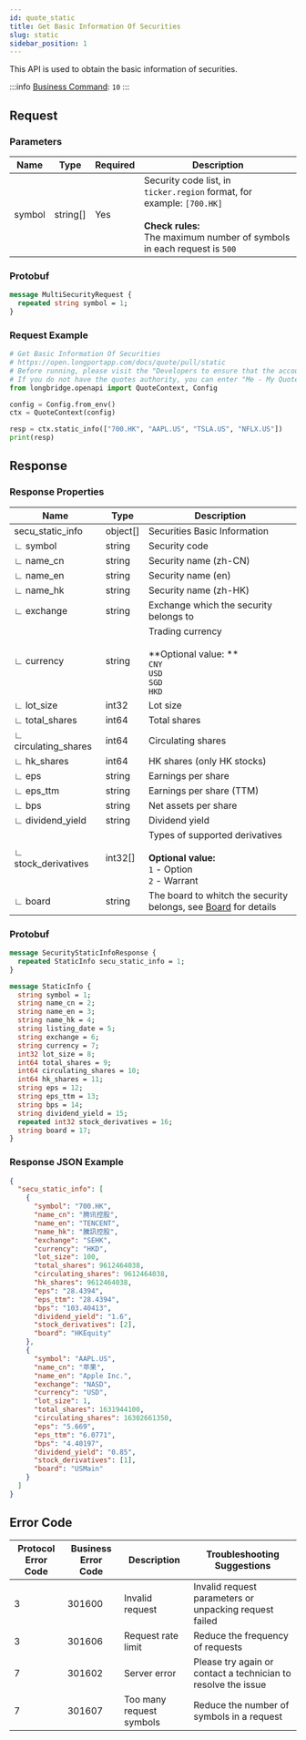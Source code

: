 ```yaml
---
id: quote_static
title: Get Basic Information Of Securities
slug: static
sidebar_position: 1
---
```


This API is used to obtain the basic information of securities.

:::info
[Business Command](../../socket/biz-command): `10`
:::

## Request

### Parameters

| Name   | Type     | Required | Description                                                                                                                                                     |
| ------ | -------- | -------- | --------------------------------------------------------------------------------------------------------------------------------------------------------------- |
| symbol | string[] | Yes      | Security code list, in `ticker.region` format, for example: `[700.HK]` <br /><br />**Check rules:**<br />The maximum number of symbols in each request is `500` |

### Protobuf

```protobuf
message MultiSecurityRequest {
  repeated string symbol = 1;
}
```

### Request Example

```python
# Get Basic Information Of Securities
# https://open.longportapp.com/docs/quote/pull/static
# Before running, please visit the "Developers to ensure that the account has the correct quotes authority.
# If you do not have the quotes authority, you can enter "Me - My Quotes - Store" to purchase the authority through the "LongPort" mobile app.
from longbridge.openapi import QuoteContext, Config

config = Config.from_env()
ctx = QuoteContext(config)

resp = ctx.static_info(["700.HK", "AAPL.US", "TSLA.US", "NFLX.US"])
print(resp)
```

## Response

### Response Properties

| Name                 | Type     | Description                                                                                          |
| -------------------- | -------- | ---------------------------------------------------------------------------------------------------- |
| secu_static_info     | object[] | Securities Basic Information                                                                         |
| ∟ symbol             | string   | Security code                                                                                        |
| ∟ name_cn            | string   | Security name (zh-CN)                                                                                |
| ∟ name_en            | string   | Security name (en)                                                                                   |
| ∟ name_hk            | string   | Security name (zh-HK)                                                                                |
| ∟ exchange           | string   | Exchange which the security belongs to                                                               |
| ∟ currency           | string   | Trading currency <br /><br />**Optional value: **<br />`CNY` <br />`USD` <br />`SGD` <br />`HKD`     |
| ∟ lot_size           | int32    | Lot size                                                                                             |
| ∟ total_shares       | int64    | Total shares                                                                                         |
| ∟ circulating_shares | int64    | Circulating shares                                                                                   |
| ∟ hk_shares          | int64    | HK shares (only HK stocks)                                                                           |
| ∟ eps                | string   | Earnings per share                                                                                   |
| ∟ eps_ttm            | string   | Earnings per share (TTM)                                                                             |
| ∟ bps                | string   | Net assets per share                                                                                 |
| ∟ dividend_yield     | string   | Dividend yield                                                                                       |
| ∟ stock_derivatives  | int32[]  | Types of supported derivatives <br /><br />**Optional value:**<br />`1` - Option <br />`2` - Warrant |
| ∟ board              | string   | The board to whitch the security belongs, see [Board](../objects#board---security-board) for details |

### Protobuf

```protobuf
message SecurityStaticInfoResponse {
  repeated StaticInfo secu_static_info = 1;
}

message StaticInfo {
  string symbol = 1;
  string name_cn = 2;
  string name_en = 3;
  string name_hk = 4;
  string listing_date = 5;
  string exchange = 6;
  string currency = 7;
  int32 lot_size = 8;
  int64 total_shares = 9;
  int64 circulating_shares = 10;
  int64 hk_shares = 11;
  string eps = 12;
  string eps_ttm = 13;
  string bps = 14;
  string dividend_yield = 15;
  repeated int32 stock_derivatives = 16;
  string board = 17;
}
```

### Response JSON Example

```json
{
  "secu_static_info": [
    {
      "symbol": "700.HK",
      "name_cn": "腾讯控股",
      "name_en": "TENCENT",
      "name_hk": "騰訊控股",
      "exchange": "SEHK",
      "currency": "HKD",
      "lot_size": 100,
      "total_shares": 9612464038,
      "circulating_shares": 9612464038,
      "hk_shares": 9612464038,
      "eps": "28.4394",
      "eps_ttm": "28.4394",
      "bps": "103.40413",
      "dividend_yield": "1.6",
      "stock_derivatives": [2],
      "board": "HKEquity"
    },
    {
      "symbol": "AAPL.US",
      "name_cn": "苹果",
      "name_en": "Apple Inc.",
      "exchange": "NASD",
      "currency": "USD",
      "lot_size": 1,
      "total_shares": 1631944100,
      "circulating_shares": 16302661350,
      "eps": "5.669",
      "eps_ttm": "6.0771",
      "bps": "4.40197",
      "dividend_yield": "0.85",
      "stock_derivatives": [1],
      "board": "USMain"
    }
  ]
}
```

## Error Code

| Protocol Error Code | Business Error Code | Description              | Troubleshooting Suggestions                                   |
| ------------------- | ------------------- | ------------------------ | ------------------------------------------------------------- |
| 3                   | 301600              | Invalid request          | Invalid request parameters or unpacking request failed        |
| 3                   | 301606              | Request rate limit       | Reduce the frequency of requests                              |
| 7                   | 301602              | Server error             | Please try again or contact a technician to resolve the issue |
| 7                   | 301607              | Too many request symbols | Reduce the number of symbols in a request                     |
